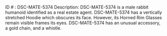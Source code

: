 ID # : DSC-MATE-5374
Description: DSC-MATE-5374 is a male rabbit humanoid identified as a real estate agent. DSC-MATE-5374 has a vertically stretched Hoodie which obscures its face. However, its Horned Rim Glasses remain visible frames its eyes. DSC-MATE-5374 has an unusual accessory, a gold chain, and a whistle.